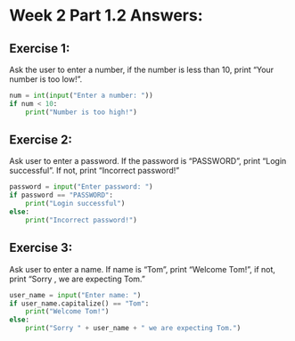 # Week 2 Part 1.2 Answers:

## **Exercise 1:**
Ask the user to enter a number, if the number is less than 10, print “Your number is too low!”.
```python
num = int(input("Enter a number: "))
if num < 10:
    print("Number is too high!")
```

## **Exercise 2:**
Ask user to enter a password. If the password is “PASSWORD”, print “Login successful”. If not, print “Incorrect password!”
```python
password = input("Enter password: ")
if password == "PASSWORD":
    print("Login successful")
else:
    print("Incorrect password!")
```

## **Exercise 3:**
Ask user to enter a name. If name is “Tom”, print “Welcome Tom!”, if not, print “Sorry <name>, we are expecting Tom.”
```python
user_name = input("Enter name: ")
if user_name.capitalize() == "Tom":
    print("Welcome Tom!")
else:
    print("Sorry " + user_name + " we are expecting Tom.")
```